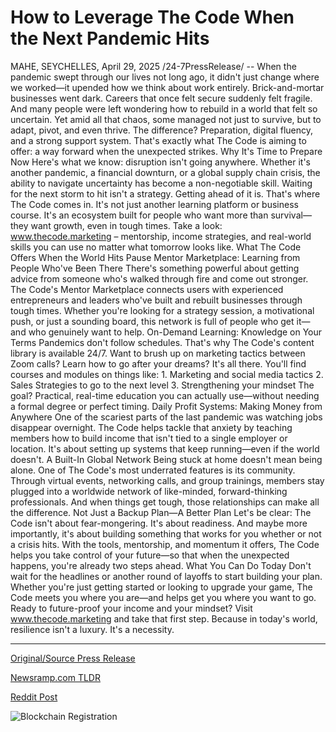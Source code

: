 # How to Leverage The Code When the Next Pandemic Hits

MAHE, SEYCHELLES, April 29, 2025 /24-7PressRelease/ -- When the pandemic swept through our lives not long ago, it didn't just change where we worked—it upended how we think about work entirely. Brick-and-mortar businesses went dark. Careers that once felt secure suddenly felt fragile. And many people were left wondering how to rebuild in a world that felt so uncertain.  Yet amid all that chaos, some managed not just to survive, but to adapt, pivot, and even thrive. The difference? Preparation, digital fluency, and a strong support system. That's exactly what The Code is aiming to offer: a way forward when the unexpected strikes.  Why It's Time to Prepare Now  Here's what we know: disruption isn't going anywhere. Whether it's another pandemic, a financial downturn, or a global supply chain crisis, the ability to navigate uncertainty has become a non-negotiable skill. Waiting for the next storm to hit isn't a strategy. Getting ahead of it is.  That's where The Code comes in. It's not just another learning platform or business course. It's an ecosystem built for people who want more than survival—they want growth, even in tough times.  Take a look: www.thecode.marketing – mentorship, income strategies, and real-world skills you can use no matter what tomorrow looks like.  What The Code Offers When the World Hits Pause  Mentor Marketplace: Learning from People Who've Been There  There's something powerful about getting advice from someone who's walked through fire and come out stronger. The Code's Mentor Marketplace connects users with experienced entrepreneurs and leaders who've built and rebuilt businesses through tough times.  Whether you're looking for a strategy session, a motivational push, or just a sounding board, this network is full of people who get it—and who genuinely want to help.  On-Demand Learning: Knowledge on Your Terms  Pandemics don't follow schedules. That's why The Code's content library is available 24/7. Want to brush up on marketing tactics between Zoom calls? Learn how to go after your dreams? It's all there.  You'll find courses and modules on things like: 1. Marketing and social media tactics 2. Sales Strategies to go to the next level 3. Strengthening your mindset  The goal? Practical, real-time education you can actually use—without needing a formal degree or perfect timing.  Daily Profit Systems: Making Money from Anywhere  One of the scariest parts of the last pandemic was watching jobs disappear overnight. The Code helps tackle that anxiety by teaching members how to build income that isn't tied to a single employer or location.  It's about setting up systems that keep running—even if the world doesn't.  A Built-In Global Network Being stuck at home doesn't mean being alone. One of The Code's most underrated features is its community. Through virtual events, networking calls, and group trainings, members stay plugged into a worldwide network of like-minded, forward-thinking professionals.  And when things get tough, those relationships can make all the difference.  Not Just a Backup Plan—A Better Plan  Let's be clear: The Code isn't about fear-mongering. It's about readiness. And maybe more importantly, it's about building something that works for you whether or not a crisis hits.  With the tools, mentorship, and momentum it offers, The Code helps you take control of your future—so that when the unexpected happens, you're already two steps ahead.  What You Can Do Today Don't wait for the headlines or another round of layoffs to start building your plan. Whether you're just getting started or looking to upgrade your game, The Code meets you where you are—and helps get you where you want to go.  Ready to future-proof your income and your mindset? Visit www.thecode.marketing and take that first step.  Because in today's world, resilience isn't a luxury. It's a necessity. 

---

[Original/Source Press Release](https://www.24-7pressrelease.com/press-release/522256/how-to-leverage-the-code-when-the-next-pandemic-hits)
                    

[Newsramp.com TLDR](https://newsramp.com/curated-news/the-code-building-resilience-and-growth-in-the-face-of-uncertainty/71388dcf417c5d47185ac974cb5cfe49) 

 



[Reddit Post](https://www.reddit.com/r/MarketingNewsramp/comments/1kai1d1/the_code_building_resilience_and_growth_in_the/) 



![Blockchain Registration](https://cdn.newsramp.app/24-7PressRelease/qrcode/254/29/xenoMHCr.webp)